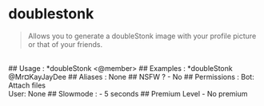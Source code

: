 # doublestonk

> Allows you to generate a doubleStonk image with your profile picture or that of your friends.

<br>
## Usage :
*doubleStonk <@member>
## Examples :
*doubleStonk @Mr¤KayJayDee
## Aliases :
None
## NSFW ?
- No
## Permissions :
Bot: Attach files
<br>
User: None
## Slowmode :
- 5 seconds
## Premium Level
- No premium